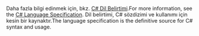 <span data-ttu-id="f8a2a-101">Daha fazla bilgi edinmek için, bkz. [C# Dil Belirtimi](~/docs/csharp/language-reference/language-specification/index.md).</span><span class="sxs-lookup"><span data-stu-id="f8a2a-101">For more information, see the [C# Language Specification](~/docs/csharp/language-reference/language-specification/index.md).</span></span> <span data-ttu-id="f8a2a-102">Dil belirtimi, C# sözdizimi ve kullanımı için kesin bir kaynaktır.</span><span class="sxs-lookup"><span data-stu-id="f8a2a-102">The language specification is the definitive source for C# syntax and usage.</span></span>
